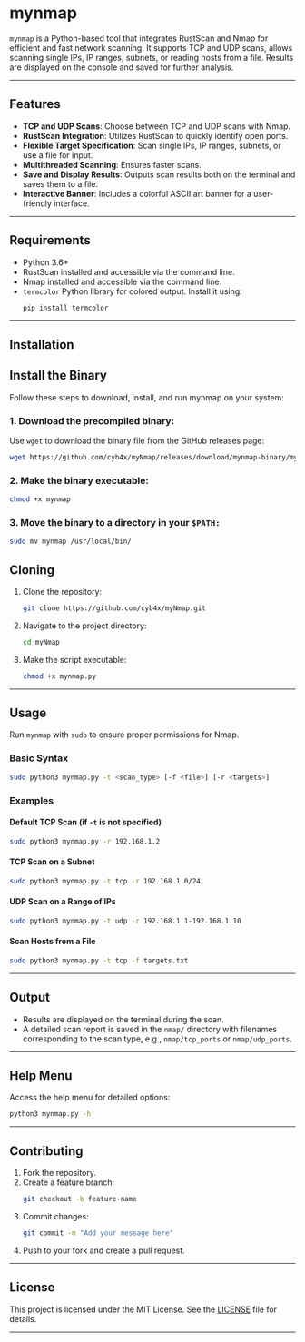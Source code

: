 # mynmap

`mynmap` is a Python-based tool that integrates RustScan and Nmap for efficient and fast network scanning. It supports TCP and UDP scans, allows scanning single IPs, IP ranges, subnets, or reading hosts from a file. Results are displayed on the console and saved for further analysis.

---

## Features

- **TCP and UDP Scans**: Choose between TCP and UDP scans with Nmap.
- **RustScan Integration**: Utilizes RustScan to quickly identify open ports.
- **Flexible Target Specification**: Scan single IPs, IP ranges, subnets, or use a file for input.
- **Multithreaded Scanning**: Ensures faster scans.
- **Save and Display Results**: Outputs scan results both on the terminal and saves them to a file.
- **Interactive Banner**: Includes a colorful ASCII art banner for a user-friendly interface.

---

## Requirements

- Python 3.6+
- RustScan installed and accessible via the command line.
- Nmap installed and accessible via the command line.
- `termcolor` Python library for colored output. Install it using:
  ```bash
  pip install termcolor
  ```

---

## Installation

## Install the Binary

Follow these steps to download, install, and run mynmap on your system:

### 1. Download the precompiled binary:

Use `wget` to download the binary file from the GitHub releases page:

```bash
wget https://github.com/cyb4x/myNmap/releases/download/mynmap-binary/mynmap
```

### 2. Make the binary executable:
```bash
chmod +x mynmap
```
### 3. Move the binary to a directory in your `$PATH:`
```bash
sudo mv mynmap /usr/local/bin/
```

## Cloning
1. Clone the repository:
   ```bash
   git clone https://github.com/cyb4x/myNmap.git
   ```
2. Navigate to the project directory:
   ```bash
   cd myNmap
   ```
3. Make the script executable:
   ```bash
   chmod +x mynmap.py
   ```

---

## Usage

Run `mynmap` with `sudo` to ensure proper permissions for Nmap.

### Basic Syntax

```bash
sudo python3 mynmap.py -t <scan_type> [-f <file>] [-r <targets>]
```

### Examples

#### Default TCP Scan (if `-t` is not specified)
```bash
sudo python3 mynmap.py -r 192.168.1.2
```

#### TCP Scan on a Subnet
```bash
sudo python3 mynmap.py -t tcp -r 192.168.1.0/24
```

#### UDP Scan on a Range of IPs
```bash
sudo python3 mynmap.py -t udp -r 192.168.1.1-192.168.1.10
```

#### Scan Hosts from a File
```bash
sudo python3 mynmap.py -t tcp -f targets.txt
```

---

## Output

- Results are displayed on the terminal during the scan.
- A detailed scan report is saved in the `nmap/` directory with filenames corresponding to the scan type, e.g., `nmap/tcp_ports` or `nmap/udp_ports`.

---

## Help Menu

Access the help menu for detailed options:
```bash
python3 mynmap.py -h
```

---

## Contributing

1. Fork the repository.
2. Create a feature branch:
   ```bash
   git checkout -b feature-name
   ```
3. Commit changes:
   ```bash
   git commit -m "Add your message here"
   ```
4. Push to your fork and create a pull request.

---

## License

This project is licensed under the MIT License. See the [LICENSE](LICENSE) file for details.

---
